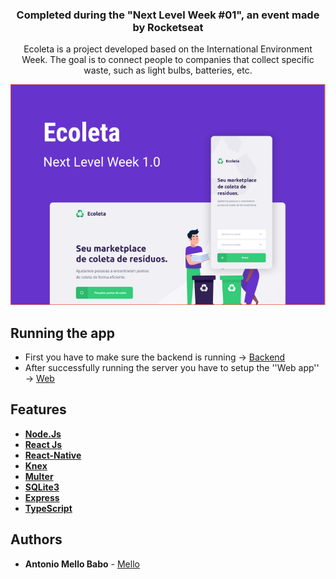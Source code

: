 
<h3 align="center">
  Completed during the "Next Level Week #01", an event made by Rocketseat
</h3>

<p align="center">
  Ecoleta is a project developed based on the International Environment Week. The goal is to connect people to companies that collect specific waste, such as light bulbs, batteries, etc.
</p>

<p align="center">
  <img src="gitImage/imagem.png">
</p>

## Running the app
* First you have to make sure the backend is running -> [Backend](https://github.com/MelloTonio/Ecoleta_API-Rest/tree/master/backend)
* After successfully running the server you have to setup the ''Web app'' -> [Web](https://github.com/MelloTonio/Ecoleta_API-Rest/tree/master/web)

## Features

* <strong>[Node.Js](https://nodejs.org/)</strong>
* <strong>[React Js](https://pt-br.reactjs.org/)</strong>
* <strong>[React-Native](https://reactnative.dev/)</strong>
* <strong>[Knex](http://knexjs.org/)</strong>
* <strong>[Multer](https://www.npmjs.com/package/multer)</strong>
* <strong>[SQLite3](https://www.sqlite.org/index.html)</strong>
* <strong>[Express](https://expressjs.com/pt-br/)</strong>
* <strong>[TypeScript](https://www.typescriptlang.org/)</strong>



## Authors

* **Antonio Mello Babo**  - [Mello](https://github.com/MelloTonio)

